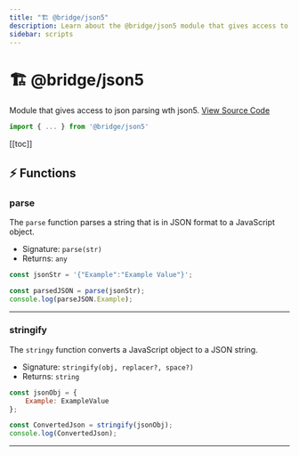 ```yaml
---
title: "🏗️ @bridge/json5"
description: Learn about the @bridge/json5 module that gives access to json parsing wth json5.
sidebar: scripts
---
```


# 🏗️ @bridge/json5

Module that gives access to json parsing wth json5.
[View Source Code](https://github.com/bridge-core/editor/blob/main/src/components/Extensions/Scripts/Modules/json5.ts)
```js
import { ... } from '@bridge/json5'
```

[[toc]]

## ⚡ Functions

### parse
The `parse` function parses a string that is in JSON format to a JavaScript object.

- Signature: `parse(str)`
- Returns: `any`

```js
const jsonStr = '{"Example":"Example Value"}';

const parsedJSON = parse(jsonStr);
console.log(parseJSON.Example);
```

---

### stringify
The `stringy` function converts a JavaScript object to a JSON string.

- Signature: `stringify(obj, replacer?, space?)`
- Returns: `string`

```js
const jsonObj = {
    Example: ExampleValue
};

const ConvertedJson = stringify(jsonObj);
console.log(ConvertedJson);
```

---